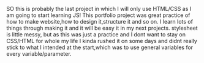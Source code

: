 SO this is probably the last project in which I will only use HTML/CSS as I am going to start learning JS!
This portfolio project was great practice of how to make website,how to design it,structure it and so on. I learn lots of things through making it and it will be easy it in my next projects. stylesheet is little messy, but as this was just a practice and I dont want to stay on CSS/HTML for whole my life I kinda rushed it on some days and didnt really stick to what I intended at the start,which was to use general variables for every variable/parameter.
